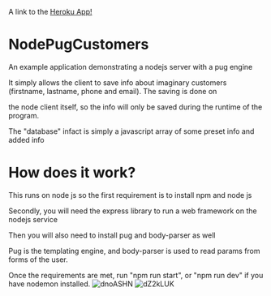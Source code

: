 A link to the [Heroku App!](https://peaceful-chamber-77778.herokuapp.com/)
# NodePugCustomers

An example application demonstrating a nodejs server with a pug engine

It simply allows the client to save info about imaginary customers (firstname, lastname, phone and email). The saving is done on 
 
 the node client itself, so the info will only be saved during the runtime of the program.

The "database" infact is simply a javascript array of some preset info and added info
# How does it work?

This runs on node js so the first requirement is to install npm and node js

Secondly, you will need the express library to run a web framework on the nodejs service

Then you will also need to install pug and body-parser as well

Pug is the templating engine, and body-parser is used to read params from forms of the user.

Once the requirements are met, run "npm run start", or "npm run dev" if you have nodemon installed.
![dnoASHN](https://user-images.githubusercontent.com/54834264/154730590-735eb7f2-c22c-437f-8d7a-f44419a2e9be.png)
![dZ2kLUK](https://user-images.githubusercontent.com/54834264/154730618-d122dd90-a856-4ca0-b9eb-9b7bafa1e952.png)
